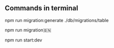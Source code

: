 ## Commands in terminal

npm run migration:generate ./db/migrations/table

npm run migration🇧🇳

npm run start:dev
